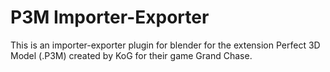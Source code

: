 # P3M Importer-Exporter
This is an importer-exporter plugin for blender
for the extension Perfect 3D Model (.P3M) created by KoG
for their game Grand Chase.